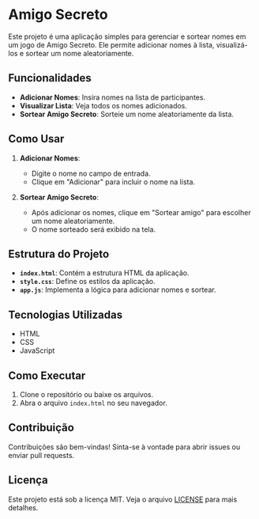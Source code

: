 # Amigo Secreto

Este projeto é uma aplicação simples para gerenciar e sortear nomes em um jogo de Amigo Secreto. Ele permite adicionar nomes à lista, visualizá-los e sortear um nome aleatoriamente.

## Funcionalidades

- **Adicionar Nomes**: Insira nomes na lista de participantes.
- **Visualizar Lista**: Veja todos os nomes adicionados.
- **Sortear Amigo Secreto**: Sorteie um nome aleatoriamente da lista.

## Como Usar

1. **Adicionar Nomes**:
   - Digite o nome no campo de entrada.
   - Clique em "Adicionar" para incluir o nome na lista.

2. **Sortear Amigo Secreto**:
   - Após adicionar os nomes, clique em "Sortear amigo" para escolher um nome aleatoriamente.
   - O nome sorteado será exibido na tela.

## Estrutura do Projeto

- **`index.html`**: Contém a estrutura HTML da aplicação.
- **`style.css`**: Define os estilos da aplicação.
- **`app.js`**: Implementa a lógica para adicionar nomes e sortear.

## Tecnologias Utilizadas

- HTML
- CSS
- JavaScript

## Como Executar

1. Clone o repositório ou baixe os arquivos.
2. Abra o arquivo `index.html` no seu navegador.

## Contribuição

Contribuições são bem-vindas! Sinta-se à vontade para abrir issues ou enviar pull requests.

## Licença

Este projeto está sob a licença MIT. Veja o arquivo [LICENSE](LICENSE) para mais detalhes.
